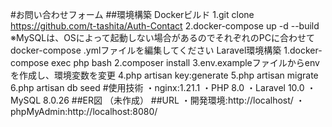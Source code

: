 #お問い合わせフォーム
##環境構築
Dockerビルド
1.git clone https://github.com/t-tashita/Auth-Contact
2.docker-compose up -d --build
※MySQLは、OSによって起動しない場合があるのでそれぞれのPCに合わせてdocker-compose .ymlファイルを編集してください
Laravel環境構築
1.docker-compose exec php bash
2.composer install
3.env.exampleファイルからenvを作成し、環境変数を変更
4.php artisan key:generate
5.php artisan migrate
6.php artisan db seed
#使用技術
・nginx:1.21.1
・PHP 8.0
・Laravel 10.0
・MySQL 8.0.26
##ER図
（未作成）
##URL
・開発環境:http://localhost/
・phpMyAdmin:http://localhost:8080/

